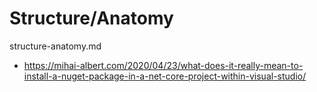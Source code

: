 # Structure/Anatomy

structure-anatomy.md

*   https://mihai-albert.com/2020/04/23/what-does-it-really-mean-to-install-a-nuget-package-in-a-net-core-project-within-visual-studio/